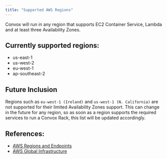```yaml
---
title: "Supported AWS Regions"
---
```


Convox will run in any region that supports EC2 Container Service, Lambda and at least three Availability Zones.

## Currently supported regions:

- us-east-1
- us-west-2
- eu-west-1
- ap-southeast-2


## Future Inclusion
Regions such as `eu-west-1 (Ireland)` and `us-west-1 (N. California)` are not supported for their limited Availability Zones support. This can change in the future for any region, so as soon as a region supports the required services to run a Convox Rack, this list will be updated accordingly.


## References:
 - [AWS Regions and Endpoints](http://docs.aws.amazon.com/general/latest/gr/rande.html)
 - [AWS Global Infrastructure](http://aws.amazon.com/about-aws/global-infrastructure/)
